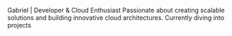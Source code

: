 Gabriel | Developer & Cloud Enthusiast Passionate about creating scalable solutions and building innovative cloud architectures. Currently diving into projects
